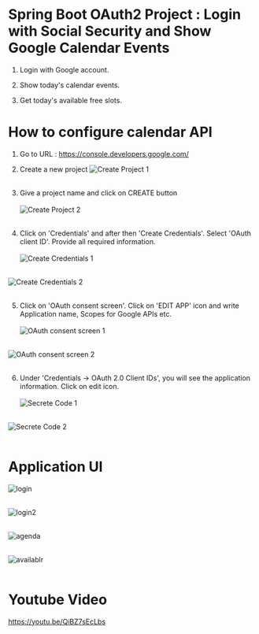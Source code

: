 # Spring Boot OAuth2 Project : Login with Social Security and Show Google Calendar Events

1) Login with Google account.

2) Show today's calendar events.

3) Get today's available free slots.


# How to configure calendar API

1) Go to URL : https://console.developers.google.com/

2) Create a new project
![Create Project 1](https://user-images.githubusercontent.com/16132769/94457356-3fcd9980-01d6-11eb-8c10-414ce05c2dbf.png)<br><br>

3) Give a project name and click on CREATE button<br><br>
![Create Project 2](https://user-images.githubusercontent.com/16132769/94457357-40663000-01d6-11eb-8923-d569bf0a967c.png)<br><br>

4) Click on 'Credentials' and after then 'Create Credentials'. Select 'OAuth client ID'. Provide all required information.<br><br>
![Create Credentials 1](https://user-images.githubusercontent.com/16132769/94457350-3e03d600-01d6-11eb-9232-4f32dcb29da8.png)<br><br>

![Create Credentials 2](https://user-images.githubusercontent.com/16132769/94457355-3f350300-01d6-11eb-9e72-332f82e3e783.png)<br><br>

5) Click on 'OAuth consent screen'. Click on 'EDIT APP' icon and write Application name, Scopes for Google APIs etc.<br><br>
![OAuth consent screen 1](https://user-images.githubusercontent.com/16132769/94457361-40fec680-01d6-11eb-8ce2-b9d77e984174.png)<br><br>

![OAuth consent screen 2](https://user-images.githubusercontent.com/16132769/94457362-41975d00-01d6-11eb-893c-58adfeb781fe.png)<br><br>

6) Under 'Credentials -> OAuth 2.0 Client IDs',  you will see the application information. Click on edit icon.<br><br>
![Secrete Code 1](https://user-images.githubusercontent.com/16132769/94457450-64297600-01d6-11eb-99b5-b50a8849253e.png)<br><br>

![Secrete Code 2](https://user-images.githubusercontent.com/16132769/94457452-655aa300-01d6-11eb-88d9-db2986db6a79.png)<br><br>


# Application UI

![login](https://user-images.githubusercontent.com/16132769/94458071-40b2fb00-01d7-11eb-9f95-0293ea809017.png)
<br><br>

![login2](https://user-images.githubusercontent.com/16132769/94458072-414b9180-01d7-11eb-91e5-22d5a5ceb624.png)
<br><br>

![agenda](https://user-images.githubusercontent.com/16132769/94458064-3ee93780-01d7-11eb-80f3-d3d20148ab7c.png)
<br><br>

![availablr](https://user-images.githubusercontent.com/16132769/94458067-401a6480-01d7-11eb-9f1c-787746220064.png)
<br><br>


# Youtube Video

https://youtu.be/QiBZ7sEcLbs


 
